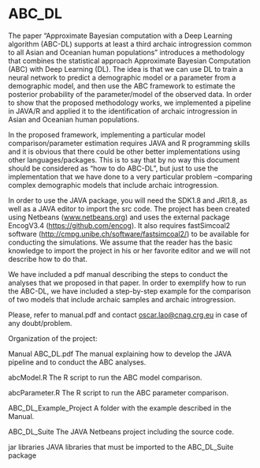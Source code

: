 # ABC_DL
The paper “Approximate Bayesian computation with a Deep Learning algorithm (ABC-DL) supports at least a third archaic introgression common to all Asian and Oceanian human populations” introduces a methodology that combines the statistical approach Approximate Bayesian Computation (ABC) with Deep Learning (DL). The idea is that we can use DL to train a neural network to predict a demographic model or a parameter from a demographic model, and then use the ABC framework to estimate the posterior probability of the parameter/model of the observed data. In order to show that the proposed methodology works, we implemented a pipeline in JAVA/R and applied it to the identification of archaic introgression in Asian and Oceanian human populations.

In the proposed framework, implementing a particular model comparison/parameter estimation requires JAVA and R programming skills and it is obvious that there could be other better implementations using other languages/packages. This is to say that by no way this document should be considered as “how to do ABC-DL”, but just to use the implementation that we have done to a very particular problem –comparing complex demographic models that include archaic introgression.

In order to use the JAVA package, you will need the SDK1.8 and JRI1.8, as well as a JAVA editor to import the src code. The project has been created using Netbeans (www.netbeans.org) and uses the external package EncogV3.4 (https://github.com/encog). It also requires fastSimcoal2 software (http://cmpg.unibe.ch/software/fastsimcoal2/) to be available for conducting the simulations. We assume that the reader has the basic knowledge to import the project in his or her favorite editor and we will not describe how to do that.

We have included a pdf manual describing the steps to conduct the analyses that we proposed in that paper. In order to exemplify how to run the ABC-DL, we have included a step-by-step example for the comparison of two models that include archaic samples and archaic introgression.

Please, refer to manual.pdf and contact oscar.lao@cnag.crg.eu in case of any doubt/problem.

Organization of the project:

Manual ABC_DL.pdf The manual explaining how to develop the JAVA pipeline and to conduct the ABC analyses.

abcModel.R The R script to run the ABC model comparison.

abcParameter.R The R script to run the ABC parameter comparison.

ABC_DL_Example_Project A folder with the example described in the Manual.

ABC_DL_Suite The JAVA Netbeans project including the source code.

jar libraries JAVA libraries that must be imported to the ABC_DL_Suite package

